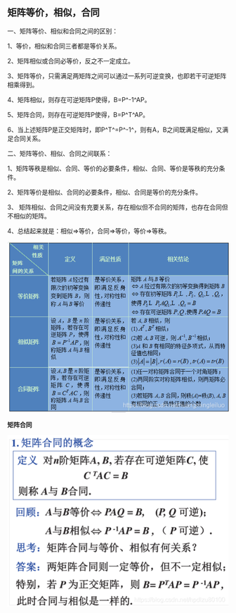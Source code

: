 ## 矩阵等价，相似，合同

一、矩阵等价、相似和合同之间的区别：

1、等价，相似和合同三者都是等价关系。

2、矩阵相似或合同必等价，反之不一定成立。

3、矩阵等价，只需满足两矩阵之间可以通过一系列可逆变换，也即若干可逆矩阵相乘得到。

4、矩阵相似，则存在可逆矩阵P使得，B=P^-1^AP。

5、矩阵合同，则存在可逆矩阵P使得，B=P^T^AP。

6、当上述矩阵P是正交矩阵时，即P^T^=P^-1^，则有A，B之间既满足相似，又满足合同关系。

二、矩阵等价、相似、合同之间联系：

1、矩阵等秩是相似、合同、等价的必要条件，相似、合同、等价是等秩的充分条件。

2、矩阵等价是相似、合同的必要条件，相似、合同是等价的充分条件。

3、 矩阵相似、合同之间没有充要关系，存在相似但不合同的矩阵，也存在合同但不相似的矩阵。

4、总结起来就是：相似=>等价，合同=>等价，等价=>等秩。

![720cee430573d0a324fb2aab90c2a9a5](../../Image/720cee430573d0a324fb2aab90c2a9a5.png)

**矩阵合同**

![img](../../Image/12a2c30ef55474fc405ab66e154073dd.png)